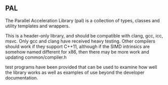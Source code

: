 PAL
---

The Parallel Acceleration Library (pal) is a collection of types, classes and utility templates and wrappers.

This is a header-only library, and should be compatible with clang, gcc, icc, msvc. Only gcc and clang have received heavy testing. Other compilers should work if they support C++11, although if the SIMD intrinsics are somehow named different for x86, then there may be more work and updating common/compiler.h

test programs have been provided that can be used to examine how well the library works as well as examples of use beyond the developer documentation.

